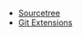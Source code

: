 * [Sourcetree](https://www.sourcetreeapp.com/)
* [Git Extensions](https://gitextensions.github.io/)
